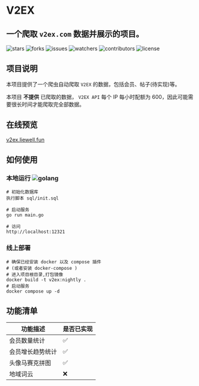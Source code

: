 # V2EX

## 一个爬取 `v2ex.com` 数据并展示的项目。

![stars](https://img.shields.io/github/stars/LieWell/v2ex.svg)
![forks](https://img.shields.io/github/forks/LieWell/v2ex.svg)
![issues](https://img.shields.io/github/issues/LieWell/v2ex.svg)
![watchers](https://img.shields.io/github/watchers/LieWell/v2ex.svg)
![contributors](https://img.shields.io/github/contributors/LieWell/v2ex.svg)
![license](https://img.shields.io/github/license/LieWell/v2ex.svg)

## 项目说明

本项目提供了一个爬虫自动爬取 `V2EX` 的数据，包括会员、帖子(待实现)等。

本项目 **不提供** 已爬取的数据， `V2EX API` 每个 IP 每小时配额为 600，因此可能需要很长时间才能爬取完全部数据。

## 在线预览

[v2ex.liewell.fun](https://v2ex.liewell.fun)

## 如何使用

### 本地运行 ![golang](https://img.shields.io/badge/golang->=1.21.0-blue)

```shell
# 初始化数据库
执行脚本 sql/init.sql

# 启动服务
go run main.go

# 访问
http://localhost:12321
```

### 线上部署

```shell
# 确保已经安装 docker 以及 compose 插件
# (或者安装 docker-compose )
# 进入项目根目录,打包镜像
docker build -t v2ex:nightly .
# 启动服务
docker compose up -d
```

## 功能清单

| 功能描述         | 是否已实现 |
| ---------------- | ---------- |
| 会员数量统计     | ✅         |
| 会员增长趋势统计 | ✅         |
| 头像马赛克拼图   | ✅         |
| 地域词云         | ❌         |
